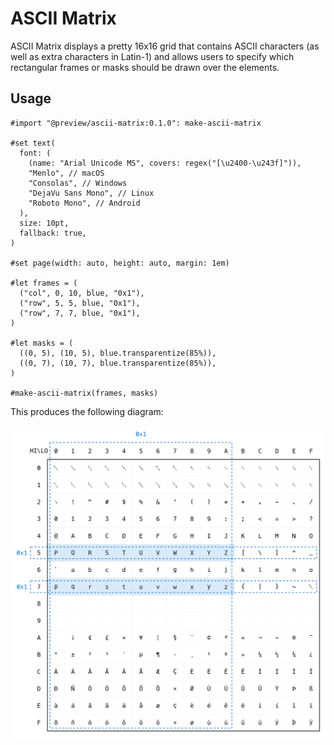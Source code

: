 # ASCII Matrix

ASCII Matrix displays a pretty 16x16 grid that contains ASCII characters (as well as extra characters in Latin-1) and allows users to specify which rectangular frames or masks should be drawn over the elements.

## Usage

```typst
#import "@preview/ascii-matrix:0.1.0": make-ascii-matrix

#set text(
  font: (
    (name: "Arial Unicode MS", covers: regex("[\u2400-\u243f]")),
    "Menlo", // macOS
    "Consolas", // Windows
    "DejaVu Sans Mono", // Linux
    "Roboto Mono", // Android
  ),
  size: 10pt,
  fallback: true,
)

#set page(width: auto, height: auto, margin: 1em)

#let frames = (
  ("col", 0, 10, blue, "0x1"),
  ("row", 5, 5, blue, "0x1"),
  ("row", 7, 7, blue, "0x1"),
)

#let masks = (
  ((0, 5), (10, 5), blue.transparentize(85%)),
  ((0, 7), (10, 7), blue.transparentize(85%)),
)

#make-ascii-matrix(frames, masks)
```

This produces the following diagram:

![The generated ASCII matrix diagram for the example above](gallery/example.png)
